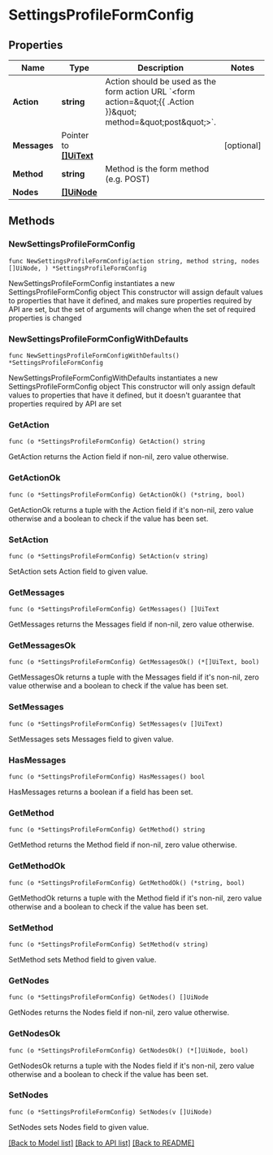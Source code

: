# SettingsProfileFormConfig

## Properties

Name | Type | Description | Notes
------------ | ------------- | ------------- | -------------
**Action** | **string** | Action should be used as the form action URL &#x60;&lt;form action&#x3D;\&quot;{{ .Action }}\&quot; method&#x3D;\&quot;post\&quot;&gt;&#x60;. | 
**Messages** | Pointer to [**[]UiText**](UiText.md) |  | [optional] 
**Method** | **string** | Method is the form method (e.g. POST) | 
**Nodes** | [**[]UiNode**](UiNode.md) |  | 

## Methods

### NewSettingsProfileFormConfig

`func NewSettingsProfileFormConfig(action string, method string, nodes []UiNode, ) *SettingsProfileFormConfig`

NewSettingsProfileFormConfig instantiates a new SettingsProfileFormConfig object
This constructor will assign default values to properties that have it defined,
and makes sure properties required by API are set, but the set of arguments
will change when the set of required properties is changed

### NewSettingsProfileFormConfigWithDefaults

`func NewSettingsProfileFormConfigWithDefaults() *SettingsProfileFormConfig`

NewSettingsProfileFormConfigWithDefaults instantiates a new SettingsProfileFormConfig object
This constructor will only assign default values to properties that have it defined,
but it doesn't guarantee that properties required by API are set

### GetAction

`func (o *SettingsProfileFormConfig) GetAction() string`

GetAction returns the Action field if non-nil, zero value otherwise.

### GetActionOk

`func (o *SettingsProfileFormConfig) GetActionOk() (*string, bool)`

GetActionOk returns a tuple with the Action field if it's non-nil, zero value otherwise
and a boolean to check if the value has been set.

### SetAction

`func (o *SettingsProfileFormConfig) SetAction(v string)`

SetAction sets Action field to given value.


### GetMessages

`func (o *SettingsProfileFormConfig) GetMessages() []UiText`

GetMessages returns the Messages field if non-nil, zero value otherwise.

### GetMessagesOk

`func (o *SettingsProfileFormConfig) GetMessagesOk() (*[]UiText, bool)`

GetMessagesOk returns a tuple with the Messages field if it's non-nil, zero value otherwise
and a boolean to check if the value has been set.

### SetMessages

`func (o *SettingsProfileFormConfig) SetMessages(v []UiText)`

SetMessages sets Messages field to given value.

### HasMessages

`func (o *SettingsProfileFormConfig) HasMessages() bool`

HasMessages returns a boolean if a field has been set.

### GetMethod

`func (o *SettingsProfileFormConfig) GetMethod() string`

GetMethod returns the Method field if non-nil, zero value otherwise.

### GetMethodOk

`func (o *SettingsProfileFormConfig) GetMethodOk() (*string, bool)`

GetMethodOk returns a tuple with the Method field if it's non-nil, zero value otherwise
and a boolean to check if the value has been set.

### SetMethod

`func (o *SettingsProfileFormConfig) SetMethod(v string)`

SetMethod sets Method field to given value.


### GetNodes

`func (o *SettingsProfileFormConfig) GetNodes() []UiNode`

GetNodes returns the Nodes field if non-nil, zero value otherwise.

### GetNodesOk

`func (o *SettingsProfileFormConfig) GetNodesOk() (*[]UiNode, bool)`

GetNodesOk returns a tuple with the Nodes field if it's non-nil, zero value otherwise
and a boolean to check if the value has been set.

### SetNodes

`func (o *SettingsProfileFormConfig) SetNodes(v []UiNode)`

SetNodes sets Nodes field to given value.



[[Back to Model list]](../README.md#documentation-for-models) [[Back to API list]](../README.md#documentation-for-api-endpoints) [[Back to README]](../README.md)



